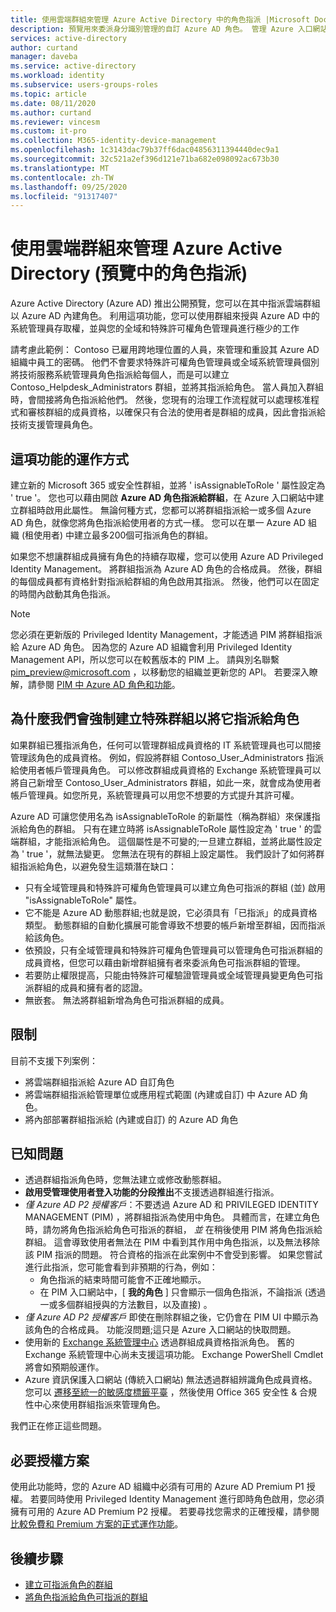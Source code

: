 ```yaml
---
title: 使用雲端群組來管理 Azure Active Directory 中的角色指派 |Microsoft Docs
description: 預覽用來委派身分識別管理的自訂 Azure AD 角色。 管理 Azure 入口網站、PowerShell 或圖形 API 中的 Azure 角色指派。
services: active-directory
author: curtand
manager: daveba
ms.service: active-directory
ms.workload: identity
ms.subservice: users-groups-roles
ms.topic: article
ms.date: 08/11/2020
ms.author: curtand
ms.reviewer: vincesm
ms.custom: it-pro
ms.collection: M365-identity-device-management
ms.openlocfilehash: 1c3143dac79b37ff6dac04856311394440dec9a1
ms.sourcegitcommit: 32c521a2ef396d121e71ba682e098092ac673b30
ms.translationtype: MT
ms.contentlocale: zh-TW
ms.lasthandoff: 09/25/2020
ms.locfileid: "91317407"
---
```

# <a name="use-cloud-groups-to-manage-role-assignments-in-azure-active-directory-preview"></a>使用雲端群組來管理 Azure Active Directory (預覽中的角色指派) 

Azure Active Directory (Azure AD) 推出公開預覽，您可以在其中指派雲端群組以 Azure AD 內建角色。 利用這項功能，您可以使用群組來授與 Azure AD 中的系統管理員存取權，並與您的全域和特殊許可權角色管理員進行極少的工作

請考慮此範例： Contoso 已雇用跨地理位置的人員，來管理和重設其 Azure AD 組織中員工的密碼。 他們不會要求特殊許可權角色管理員或全域系統管理員個別將技術服務系統管理員角色指派給每個人，而是可以建立 Contoso_Helpdesk_Administrators 群組，並將其指派給角色。 當人員加入群組時，會間接將角色指派給他們。 然後，您現有的治理工作流程就可以處理核准程式和審核群組的成員資格，以確保只有合法的使用者是群組的成員，因此會指派給技術支援管理員角色。

## <a name="how-this-feature-works"></a>這項功能的運作方式

建立新的 Microsoft 365 或安全性群組，並將 ' isAssignableToRole ' 屬性設定為 ' true '。 您也可以藉由開啟 **Azure AD 角色指派給群組**，在 Azure 入口網站中建立群組時啟用此屬性。 無論何種方式，您都可以將群組指派給一或多個 Azure AD 角色，就像您將角色指派給使用者的方式一樣。 您可以在單一 Azure AD 組織 (租使用者) 中建立最多200個可指派角色的群組。

如果您不想讓群組成員擁有角色的持續存取權，您可以使用 Azure AD Privileged Identity Management。 將群組指派為 Azure AD 角色的合格成員。 然後，群組的每個成員都有資格針對指派給群組的角色啟用其指派。 然後，他們可以在固定的時間內啟動其角色指派。

> [!Note]
> 您必須在更新版的 Privileged Identity Management，才能透過 PIM 將群組指派給 Azure AD 角色。 因為您的 Azure AD 組織會利用 Privileged Identity Management API，所以您可以在較舊版本的 PIM 上。 請與別名聯繫 pim_preview@microsoft.com ，以移動您的組織並更新您的 API。 若要深入瞭解，請參閱 [PIM 中 Azure AD 角色和功能](../privileged-identity-management/azure-ad-roles-features.md)。

## <a name="why-we-enforce-creation-of-a-special-group-for-assigning-it-to-a-role"></a>為什麼我們會強制建立特殊群組以將它指派給角色

如果群組已獲指派角色，任何可以管理群組成員資格的 IT 系統管理員也可以間接管理該角色的成員資格。 例如，假設將群組 Contoso_User_Administrators 指派給使用者帳戶管理員角色。 可以修改群組成員資格的 Exchange 系統管理員可以將自己新增至 Contoso_User_Administrators 群組，如此一來，就會成為使用者帳戶管理員。如您所見，系統管理員可以用您不想要的方式提升其許可權。

Azure AD 可讓您使用名為 isAssignableToRole 的新屬性（稱為群組）來保護指派給角色的群組。 只有在建立時將 isAssignableToRole 屬性設定為 ' true ' 的雲端群組，才能指派給角色。 這個屬性是不可變的;一旦建立群組，並將此屬性設定為 ' true '，就無法變更。 您無法在現有的群組上設定屬性。
我們設計了如何將群組指派給角色，以避免發生這類潛在缺口：

- 只有全域管理員和特殊許可權角色管理員可以建立角色可指派的群組 (並) 啟用 "isAssignableToRole" 屬性。
- 它不能是 Azure AD 動態群組;也就是說，它必須具有「已指派」的成員資格類型。 動態群組的自動化擴展可能會導致不想要的帳戶新增至群組，因而指派給該角色。
- 依預設，只有全域管理員和特殊許可權角色管理員可以管理角色可指派群組的成員資格，但您可以藉由新增群組擁有者來委派角色可指派群組的管理。
- 若要防止權限提高，只能由特殊許可權驗證管理員或全域管理員變更角色可指派群組的成員和擁有者的認證。
- 無嵌套。 無法將群組新增為角色可指派群組的成員。

## <a name="limitations"></a>限制

目前不支援下列案例：  

- 將雲端群組指派給 Azure AD 自訂角色
- 將雲端群組指派給管理單位或應用程式範圍 (內建或自訂) 中 Azure AD 角色。
- 將內部部署群組指派給 (內建或自訂) 的 Azure AD 角色

## <a name="known-issues"></a>已知問題

- 透過群組指派角色時，您無法建立或修改動態群組。
- **啟用受管理使用者登入功能的分段推出**不支援透過群組進行指派。
- *僅 Azure AD P2 授權客戶*：不要透過 Azure AD 和 PRIVILEGED IDENTITY MANAGEMENT (PIM) ，將群組指派為使用中角色。 具體而言，在建立角色時，請勿將角色指派給角色可指派的群組， *並* 在稍後使用 PIM 將角色指派給群組。 這會導致使用者無法在 PIM 中看到其作用中角色指派，以及無法移除該 PIM 指派的問題。 符合資格的指派在此案例中不會受到影響。 如果您嘗試進行此指派，您可能會看到非預期的行為，例如：
  - 角色指派的結束時間可能會不正確地顯示。
  - 在 PIM 入口網站中，[ **我的角色** ] 只會顯示一個角色指派，不論指派 (透過一或多個群組授與的方法數目，以及直接) 。
- *僅 Azure AD P2 授權客戶* 即使在刪除群組之後，它仍會在 PIM UI 中顯示為該角色的合格成員。 功能沒問題;這只是 Azure 入口網站的快取問題。  
- 使用新的 [Exchange 系統管理中心](https://admin.exchange.microsoft.com/) 透過群組成員資格指派角色。 舊的 Exchange 系統管理中心尚未支援這項功能。 Exchange PowerShell Cmdlet 將會如預期般運作。
- Azure 資訊保護入口網站 (傳統入口網站) 無法透過群組辨識角色成員資格。 您可以 [遷移至統一的敏感度標籤平臺](/azure/information-protection/configure-policy-migrate-labels) ，然後使用 Office 365 安全性 & 合規性中心來使用群組指派來管理角色。

我們正在修正這些問題。

## <a name="required-license-plan"></a>必要授權方案

使用此功能時，您的 Azure AD 組織中必須有可用的 Azure AD Premium P1 授權。 若要同時使用 Privileged Identity Management 進行即時角色啟用，您必須擁有可用的 Azure AD Premium P2 授權。 若要尋找您需求的正確授權，請參閱 [比較免費和 Premium 方案的正式運作功能](../fundamentals/active-directory-whatis.md#what-are-the-azure-ad-licenses)。

## <a name="next-steps"></a>後續步驟

- [建立可指派角色的群組](roles-groups-create-eligible.md)
- [將角色指派給角色可指派的群組](roles-groups-assign-role.md)
